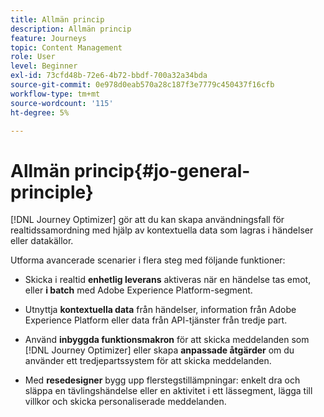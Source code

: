 ```yaml
---
title: Allmän princip
description: Allmän princip
feature: Journeys
topic: Content Management
role: User
level: Beginner
exl-id: 73cfd48b-72e6-4b72-bbdf-700a32a34bda
source-git-commit: 0e978d0eab570a28c187f3e7779c450437f16cfb
workflow-type: tm+mt
source-wordcount: '115'
ht-degree: 5%

---
```


# Allmän princip{#jo-general-principle}

[!DNL Journey Optimizer] gör att du kan skapa användningsfall för realtidssamordning med hjälp av kontextuella data som lagras i händelser eller datakällor.

Utforma avancerade scenarier i flera steg med följande funktioner:

* Skicka i realtid **enhetlig leverans** aktiveras när en händelse tas emot, eller **i batch** med Adobe Experience Platform-segment.

* Utnyttja **kontextuella data** från händelser, information från Adobe Experience Platform eller data från API-tjänster från tredje part.

* Använd **inbyggda funktionsmakron** för att skicka meddelanden som [!DNL Journey Optimizer] eller skapa **anpassade åtgärder** om du använder ett tredjepartssystem för att skicka meddelanden.

* Med **resedesigner** bygg upp flerstegstillämpningar: enkelt dra och släppa en tävlingshändelse eller en aktivitet i ett lässegment, lägga till villkor och skicka personaliserade meddelanden.
